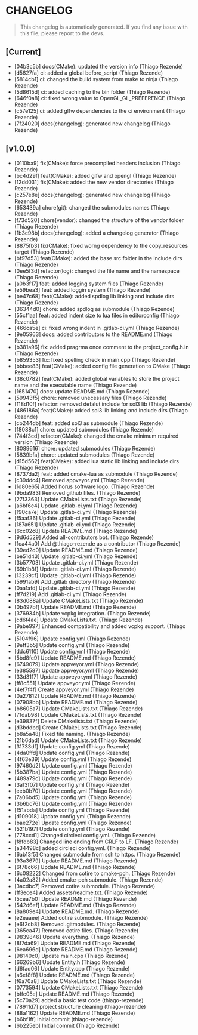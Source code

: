 # CHANGELOG
> This changelog is automaticaly generated.
> If you find any issue with this file, please report to the devs.

## [Current]

 - [04b3c5b] docs(CMake): updated the version info (Thiago Rezende)
 - [d5627fa] ci: added a global before_script (Thiago Rezende)
 - [5814cb1] ci: changed the build system from make to ninja (Thiago Rezende)
 - [5d8615d] ci: added caching to the bin folder (Thiago Rezende)
 - [646f0a8] ci: fixed wrong value to OpenGL_GL_PREFERENCE (Thiago Rezende)
 - [c57e125] ci: added glfw dependencies to the ci environment (Thiago Rezende)
 - [7f24020] docs(changelog): generated new changelog (Thiago Rezende)

## [v1.0.0]
 - [0110ba9] fix(CMake): force precompiled headers inclusion (Thiago Rezende)
 - [bc4d29f] feat(CMake): added glfw and opengl (Thiago Rezende)
 - [12dd031] fix(CMake): added the new vendor directories (Thiago Rezende)
 - [c257e8e] docs(changelog): generated new changelog (Thiago Rezende)
 - [653439a] chore(git): changed the submodules names (Thiago Rezende)
 - [f73d520] chore(vendor): changed the structure of the vendor folder (Thiago Rezende)
 - [1b3c98b] docs(changelog): added a changelog generator (Thiago Rezende)
 - [8875fb3] fix(CMake): fixed worng dependency to the copy_resources target (Thiago Rezende)
 - [bf97d53] feat(CMake): added the base src folder in the include dirs (Thiago Rezende)
 - [0ee5f3d] refactor(log): changed the file name and the namespace (Thiago Rezende)
 - [a0b3f17] feat: added logging system files (Thiago Rezende)
 - [e59bea3] feat: added loggin system (Thiago Rezende)
 - [be47c68] feat(CMake): added spdlog lib linking and include dirs (Thiago Rezende)
 - [36344d0] chore: added spdlog as submodule (Thiago Rezende)
 - [55cf1aa] feat: added indent size to lua files in editorconfig (Thiago Rezende)
 - [466ca5e] ci: fixed wrong indent in .gitlab-ci.yml (Thiago Rezende)
 - [9e05963] docs: added contributors to the README.md (Thiago Rezende)
 - [b381a96] fix: added pragrma once comment to the project_config.h.in (Thiago Rezende)
 - [b859353] fix: fixed spelling check in main.cpp (Thiago Rezende)
 - [bbbee83] feat(CMake): added config file generation to CMake (Thiago Rezende)
 - [38c0782] feat(CMake): added global variables to store the project name and the executable name (Thiago Rezende)
 - [1651470] docs: update README.md (Thiago Rezende)
 - [59943f5] chore: removed unecessary files (Thiago Rezende)
 - [118d10f] refactor: removed defalut include for sol3 lib (Thiago Rezende)
 - [486186a] feat(CMake): added sol3 lib linking and include dirs (Thiago Rezende)
 - [cb244db] feat: added sol3 as submodule (Thiago Rezende)
 - [18088c1] chore: updated submodules (Thiago Rezende)
 - [744f3cd] refactor(CMake): changed the cmake minimum required version (Thiago Rezende)
 - [8089616] chore: updated submodules (Thiago Rezende)
 - [5839bfa] chore: updated submodules (Thiago Rezende)
 - [d15d562] feat(CMake): added lua static lib linking and include dirs (Thiago Rezende)
 - [8737da2] feat: added cmake-lua as submodule (Thiago Rezende)
 - [c39ddc4] Removed appveyor.yml (Thiago Rezende)
 - [1d80e65] Added horus software logo. (Thiago Rezende)
 - [9bda983] Removed github files. (Thiago Rezende)
 - [27f3363] Update CMakeLists.txt (Thiago Rezende)
 - [a6bf6c4] Update .gitlab-ci.yml (Thiago Rezende)
 - [190ca7e] Update .gitlab-ci.yml (Thiago Rezende)
 - [f5aaf36] Update .gitlab-ci.yml (Thiago Rezende)
 - [187a651] Update .gitlab-ci.yml (Thiago Rezende)
 - [6cc02c8] Update README.md (Thiago Rezende)
 - [9d6d529] Added all-contributors bot. (Thiago Rezende)
 - [1ca44a0]  Add @thiago-rezende as a contributor (Thiago Rezende)
 - [39ed2d0] Update README.md (Thiago Rezende)
 - [be51d43] Update .gitlab-ci.yml (Thiago Rezende)
 - [3b57703] Update .gitlab-ci.yml (Thiago Rezende)
 - [69b1b8f] Update .gitlab-ci.yml (Thiago Rezende)
 - [13239cf] Update .gitlab-ci.yml (Thiago Rezende)
 - [5991ab9] Add .gitlab directory (Thiago Rezende)
 - [0aa1afd] Update .gitlab-ci.yml (Thiago Rezende)
 - [ff7d219] Add .gitlab-ci.yml (Thiago Rezende)
 - [83d088a] Update CMakeLists.txt (Thiago Rezende)
 - [0b497bf] Update README.md (Thiago Rezende)
 - [376934b] Update vcpkg integration. (Thiago Rezende)
 - [cd6f4ae] Update CMakeLists.txt. (Thiago Rezende)
 - [9abe997] Enhanced compatibility and added vcpkg support. (Thiago Rezende)
 - [5104f96] Update config.yml (Thiago Rezende)
 - [9eff3b5] Update config.yml (Thiago Rezende)
 - [ddc6110] Update config.yml (Thiago Rezende)
 - [5bd8fc9] Update README.md (Thiago Rezende)
 - [6749079] Update appveyor.yml (Thiago Rezende)
 - [e385587] Update appveyor.yml (Thiago Rezende)
 - [33d3117] Update appveyor.yml (Thiago Rezende)
 - [ff8c551] Update appveyor.yml (Thiago Rezende)
 - [4ef7f4f] Create appveyor.yml (Thiago Rezende)
 - [0a27812] Update README.md (Thiago Rezende)
 - [07908bb] Update README.md (Thiago Rezende)
 - [b8605a7] Update CMakeLists.txt (Thiago Rezende)
 - [71dab98] Update CMakeLists.txt (Thiago Rezende)
 - [e39837f] Delete CMakelists.txt (Thiago Rezende)
 - [d3bddbd] Create CMakeLists.txt (Thiago Rezende)
 - [b8a5a48] Fixed file naming. (Thiago Rezende)
 - [21b6dad] Update CMakeLists.txt (Thiago Rezende)
 - [31733df] Update config.yml (Thiago Rezende)
 - [4da0ffd] Update config.yml (Thiago Rezende)
 - [4f63e39] Update config.yml (Thiago Rezende)
 - [97460d2] Update config.yml (Thiago Rezende)
 - [5b387ba] Update config.yml (Thiago Rezende)
 - [489a79c] Update config.yml (Thiago Rezende)
 - [3a13f07] Update config.yml (Thiago Rezende)
 - [eeb0b70] Update config.yml (Thiago Rezende)
 - [7a06bd5] Update config.yml (Thiago Rezende)
 - [3b6bc76] Update config.yml (Thiago Rezende)
 - [f51abda] Update config.yml (Thiago Rezende)
 - [d109018] Update config.yml (Thiago Rezende)
 - [bae272e] Update config.yml (Thiago Rezende)
 - [521b197] Update config.yml (Thiago Rezende)
 - [778ccd1] Changed circleci config.yml. (Thiago Rezende)
 - [f8fdb83] Changed line ending from CRLF to LF. (Thiago Rezende)
 - [a34498c] added circleci config.yml. (Thiago Rezende)
 - [6ab13f5] Changed submodule from ssh to https. (Thiago Rezende)
 - [93a3679] Update README.md (Thiago Rezende)
 - [6f78c66] Update README.md (Thiago Rezende)
 - [6c08222] Changed from cotire to cmake-pch. (Thiago Rezende)
 - [4a02a82] Added cmake-pch submodule. (Thiago Rezende)
 - [3acdbc7] Removed cotire submodule. (Thiago Rezende)
 - [ff3ece4] Added assets/readme.txt. (Thiago Rezende)
 - [5cea7b0] Update README.md (Thiago Rezende)
 - [542d6ef] Update README.md (Thiago Rezende)
 - [8a809e4] Update README.md. (Thiago Rezende)
 - [e2eaaee] Added cotire submodule. (Thiago Rezende)
 - [e6f2cb8] Removed .gitmodules. (Thiago Rezende)
 - [365ca47] Removed cotire files. (Thiago Rezende)
 - [9839846] Update everything. (Thiago Rezende)
 - [8f7da69] Update README.md (Thiago Rezende)
 - [6ea696d] Update README.md (Thiago Rezende)
 - [98140c0] Update main.cpp (Thiago Rezende)
 - [66269b6] Update Entity.h (Thiago Rezende)
 - [d6fad06] Update Entity.cpp (Thiago Rezende)
 - [a6ef8f8] Update README.md (Thiago Rezende)
 - [f6a70a8] Update CMakeLists.txt (Thiago Rezende)
 - [0773594] Update CMakeLists.txt (Thiago Rezende)
 - [bffc05e] Update README.md (Thiago Rezende)
 - [5c70a29] added a basic test code (thiago-rezende)
 - [78911d7] project structure cleaning (thiago-rezende)
 - [88a1162] Update README.md (Thiago Rezende)
 - [b6bf1ff] Initial commit (thiago-rezende)
 - [6b225eb] Initial commit (Thiago Rezende)

